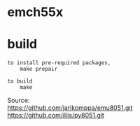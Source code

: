 emch55x
======


build
=====
    to install pre-required packages,
        make prepair

    to build
        make



Source:        
    https://github.com/jarikomppa/emu8051.git
    https://github.com/iliis/py8051.git
